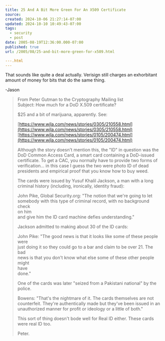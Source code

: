 ```yaml
---
title: 25 And A Bit More Green For An X509 Certificate
source: 
created: 2024-10-06 21:27:14-07:00
updated: 2024-10-10 10:49:43-07:00
tags:
  - security
  - post
date: 2005-08-19T12:36:00.000-07:00
published: true
url: /2005/08/25-and-bit-more-green-for-x509.html

---.html
---
```



That sounds like quite a deal actually. Verisign still charges an exhorbitant amount of money for bits that do the same thing.  
  
\-Jason  
  

>   
> From Peter Gutman to the Cryptography Mailing list  
> Subject: How much for a DoD X.509 certificate?  
>   
> $25 and a bit of marijuana, apparently. See:  
>   
> [https://www.wjla.com/news/stories/0305/210558.html](https://www.wjla.com/news/stories/0305/210558.html)  
> [https://www.wjla.com/news/stories/0105/200474.html](https://www.wjla.com/news/stories/0105/200474.html)  
>   
> Although the story doesn't mention this, the "ID" in question was the  
> DoD Common Access Card, a smart card containing a DoD-issued  
> certificate. To get a CAC, you normally have to provide two forms of  
> verification... in this case I guess the two were photo ID of dead  
> presidents and empirical proof that you know how to buy weed.  
>   
> The cards were issued by Yusuf Khalil Jackson, a man with a long  
> criminal history (including, ironically, identity fraud):  
>   
> John Pike, Global Security.org: "The notion that we're going to let  
> somebody with this type of criminal record, with no background check  
> on him  
> and give him the ID card machine defies understanding."  
>   
> Jackson admitted to making about 30 of the ID cards:  
>   
> John Pike: "The good news is that it looks like some of these people  
> were  
> just doing it so they could go to a bar and claim to be over 21. The  
> bad  
> news is that you don't know what else some of these other people might  
> have  
> done."  
>   
> One of the cards was later "seized from a Pakistani national" by the  
> police.  
>   
> Bowens: "That's the nightmare of it. The cards themselves are not  
> counterfeit. They're authentically made but they've been issued in an  
> unauthorized manner for profit or ideology or a little of both."  
>   
> This sort of thing doesn't bode well for Real ID either. These cards  
> were real ID too.  
>   
> Peter.